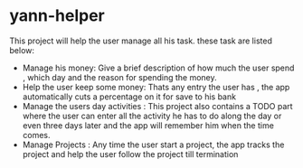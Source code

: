 # yann-helper
This project will help the user manage all his task. these task are listed below:
- Manage his money: Give a brief description of how much the user spend , which day and the reason for spending the money.
- Help the user keep some money: Thats any entry the user has , the app automatically cuts a percentage on it for save to his bank
- Manage the users day activities : This project also contains a TODO part where the user can enter all the activity he has to do along the day or even three days later and the app will remember him when the time comes.
- Manage Projects : Any time the user start a project, the app tracks the project and help the user follow the project till termination
